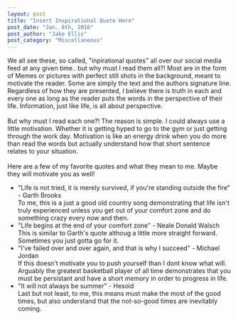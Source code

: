 ```yaml
---
layout: post
title: "Insert Inspirational Quote Here"
post_date: "Jan. 6th, 2016"
post_author: "Jake Ellis"
post_category: "Miscellaneous"
---
```


We all see these, so called, "inpirational quotes" all over our social media feed at any given time.. but why must I read them all?! <!--endpreview--> 
Most are in the form of Memes or pictures with perfect still shots in the background, meant to motivate the reader. Some are simply the text and the authors signature line. Regardless of how they are presented, I believe there is truth in each and every one as long as the reader puts the words in the perspective of their life. Information, just like life, is all about perspective. 
<br><br>
But why must I read each one?! The reason is simple. I could always use a little motivation. Whether it is getting hyped to go to the gym or just getting through the work day. Motivation is like an energy drink when you do more than read the words but actually understand how that short sentence relates to your situation. 
<br><br>
Here are a few of my favorite quotes and what they mean to me. Maybe they will motivate you as well!
<ul>
  <li>"Life is not tried, it is merely survived, if you're standing outside the fire" - Garth Brooks</li>
    To me, this is a just a good old country song demonstrating that life isn't truly experienced unless you get out of your comfort zone and do something crazy every now and then.
  <br>
  <li>"Life begins at the end of your comfort zone" - Neale Donald Walsch</li>
  This is similar to Garth's quote althoug a little more straight forward. Sometimes you just gotta go for it.
  <br>
  <li>"I've failed over and over again, and that is why I succeed" - Michael Jordan </li>
  If this doesn't motivate you to push yourself than I dont know what will. Arguably the greatest basketball player of all time demonstrates that you must be persistant and have a short memory in order to progress in life.
  <br>
  <li>"It will not always be summer" - Hesoid </li>
  Last but not least, to me, this means must make the most of the good times, but also understand that the not-so-good times are inevitably coming.
</ul>


